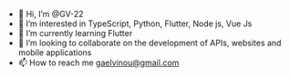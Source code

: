 - 👋 Hi, I’m @GV-22
- 👀 I’m interested in TypeScript, Python, Flutter, Node js, Vue Js
- 🌱 I’m currently learning Flutter
- 💞️ I’m looking to collaborate on the development of APIs, websites and mobile applications
- 📫 How to reach me gaelvinou@gmail.com

<!---
GV-22/GV-22 is a ✨ special ✨ repository because its `README.md` (this file) appears on your GitHub profile.
You can click the Preview link to take a look at your changes.
--->
